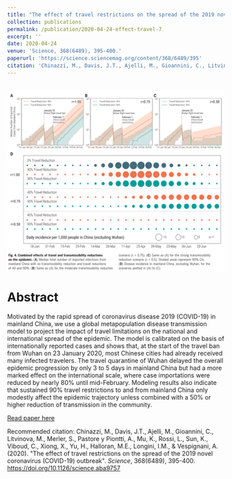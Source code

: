 ```yaml
---
title: "The effect of travel restrictions on the spread of the 2019 novel coronavirus (COVID-19) outbreak"
collection: publications
permalink: /publication/2020-04-24-effect-travel-7
excerpt: ''
date: 2020-04-24
venue: 'Science, 368(6489), 395-400.'
paperurl: 'https://science.sciencemag.org/content/368/6489/395'
citation: 'Chinazzi, M., Davis, J.T., Ajelli, M., Gioannini, C., Litvinova, M., Merler, S., Pastore y Piontti, A., Mu, K., Rossi, L., Sun, K., Viboud, C., Xiong, X., Yu, H., Halloran, M.E., Longini, I.M., & Vespignani, A. (2020). Science, 368(6489), 395-400.'
---
```


<br/><img src='/images/effect-travel.png'>

# Abstract
Motivated by the rapid spread of coronavirus disease 2019 (COVID-19) in mainland China, we use a global metapopulation disease transmission model to project the impact of travel limitations on the national and international spread of the epidemic. The model is calibrated on the basis of internationally reported cases and shows that, at the start of the travel ban from Wuhan on 23 January 2020, most Chinese cities had already received many infected travelers. The travel quarantine of Wuhan delayed the overall epidemic progression by only 3 to 5 days in mainland China but had a more marked effect on the international scale, where case importations were reduced by nearly 80% until mid-February. Modeling results also indicate that sustained 90% travel restrictions to and from mainland China only modestly affect the epidemic trajectory unless combined with a 50% or higher reduction of transmission in the community.



[Read paper here](https://science.sciencemag.org/content/368/6489/395)

Recommended citation: Chinazzi, M., Davis, J.T., Ajelli, M., Gioannini, C., Litvinova, M., Merler, S., Pastore y Piontti, A., Mu, K., Rossi, L., Sun, K., Viboud, C., Xiong, X., Yu, H., Halloran, M.E., Longini, I.M., & Vespignani, A. (2020). &quot;The effect of travel restrictions on the spread of the 2019 novel coronavirus (COVID-19) outbreak&quot;. <i>Science</i>, 368(6489), 395-400. https://doi.org/10.1126/science.aba9757